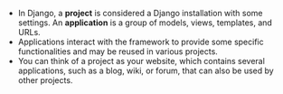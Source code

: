 - In Django, a **project** is considered a Django installation with some settings. An **application** is a group of models, views, templates, and URLs.
- Applications interact with the framework to provide some specific functionalities and may be reused in various projects. 
- You can think of a project as your website, which contains several applications, such as a blog, wiki, or forum, that can also be used by other projects.